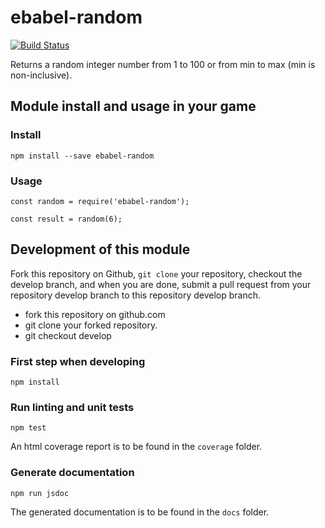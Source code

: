 # ebabel-random
[![Build Status](https://travis-ci.org/ebabel-games/ebabel-random.svg?branch=master)](https://travis-ci.org/ebabel-games/ebabel-random)

Returns a random integer number from 1 to 100 or from min to max (min is non-inclusive).

## Module install and usage in your game

### Install
```
npm install --save ebabel-random
```

### Usage
```
const random = require('ebabel-random');

const result = random(6);
```

## Development of this module
Fork this repository on Github, `git clone` your repository, checkout the develop branch, and when you are done, submit a pull request from your repository develop branch to this repository develop branch.

* fork this repository on github.com
* git clone your forked repository.
* git checkout develop

### First step when developing
```
npm install
```

### Run linting and unit tests
```
npm test
```

An html coverage report is to be found in the `coverage` folder.

### Generate documentation
```
npm run jsdoc
```

The generated documentation is to be found in the `docs` folder.
